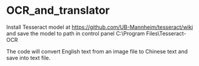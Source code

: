 # OCR_and_translator

Install Tesseract model at https://github.com/UB-Mannheim/tesseract/wiki and save the model to path in control panel C:\Program Files\Tesseract-OCR

The code will convert English text from an image file to Chinese text and save into text file.
